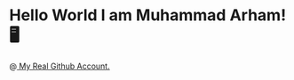 <h1> Hello World I am Muhammad Arham!🖥️ </h1>

@<a href="https://github.com/arhamansari11/"> My Real Github Account. </a>

